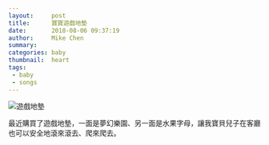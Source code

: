 ```yaml
---
layout:     post
title:      寶寶遊戲地墊
date:       2018-08-06 09:37:19
author:     Mike Chen
summary:    
categories: baby
thumbnail:  heart
tags:
 - baby
 - songs
---
```


![遊戲地墊](https://i.imgur.com/cixNac7.jpg)

最近購買了遊戲地墊，一面是夢幻樂園、另一面是水果字母，讓我寶貝兒子在客廳也可以安全地滾來滾去、爬來爬去。